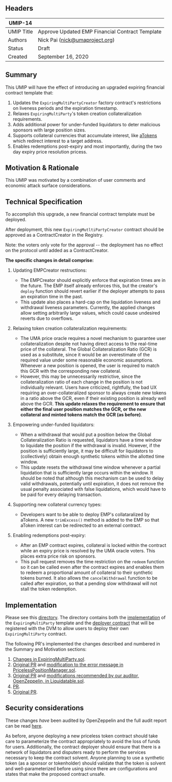 ## Headers
| UMIP-14    |                                                                                                                                          |
|------------|------------------------------------------------------------------------------------------------------------------------------------------|
| UMIP Title | Approve Updated EMP Financial Contract Template              |
| Authors    | Nick Pai (nick@umaproject.org) |
| Status     | Draft                                                                                                                                    |
| Created    | September 16, 2020                                                                                                                           |

## Summary
This UMIP will have the effect of introducing an upgraded expiring financial contract template that:
1. Updates the `ExpiringMultiPartyCreator` factory contract's restrictions on liveness periods and the expiration timestamp.
2. Relaxes `ExpiringMultiParty`'s token creation collateralization requirements.
3. Adds additional power for under-funded liquidators to deter malicious sponsors with large position sizes.
4. Supports collateral currencies that accumulate interest, like [aTokens](https://docs.aave.com/developers/developing-on-aave/the-protocol/atokens#redirectintereststream) which redirect interest to a target address.
5. Enables redemptions post-expiry and most importantly, during the two day expiry price resolution pricess.

## Motivation & Rationale

This UMIP was motivated by a combination of user comments and economic attack surface considerations.

## Technical Specification
To accomplish this upgrade, a new financial contract template must be deployed.

After deployment, this new `ExpiringMutltiPartyCreator` contract should be approved as a ContractCreator in the Registry.

Note: the voters only vote for the approval -- the deployment has no effect on the protocol until added as a ContractCreator.

**The specific changes in detail comprise:**

1. Updating EMPCreator restructions:
    - The EMPCreator should explicitly enforce that expiration times are in the future. The EMP itself already enforces this, but the creator's `deploy` function should revert earlier if the deployer attempts to pass an expiration time in the past.
    - This update also places a hard-cap on the liquidation liveness and withdrawal liveness parameters. Currently, the applied changes allow setting arbitrarily large values, which could cause undesired reverts due to overflows.

2. Relaxing token creation collateralization requirements:
    - The UMA price oracle requires a novel mechanism to guarantee user collateralization despite not having direct access to the real-time price of the collateral. The Global Collateralization Ratio (GCR) is used as a substitute, since it would be an overestimate of the required value under some reasonable economic assumptions. Whenever a new position is opened, the user is required to match this GCR with the corresponding new collateral.
    - However, this may be unnecessarily restrictive, since the collateralization ratio of each change in the position is not individually relevant. Users have criticized, rightfully, the bad UX requiring an over-collateralized sponsor to always create new tokens in a ratio above the GCR, even if their existing position is already well above the GCR. **This update relaxes the requirement to ensure that either the final user position matches the GCR, or the new collateral and minted tokens match the GCR (as before)**.

3. Empowering under-funded liquidators:
    - When a withdrawal that would put a position below the Global Collateralization Ratio is requested, liquidators have a time window to liquidate the position if the withdrawal is invalid. However, if the position is sufficiently large, it may be difficult for liquidators to (collectively) obtain enough synthetic tokens within the allotted time window.
    - This update resets the withdrawal time window whenever a partial liquidation that is sufficiently large occurs within the window. It should be noted that although this mechanism can be used to delay valid withdrawals, potentially until expiration, it does not remove the usual penalty associated with false liquidations, which would have to be paid for every delaying transaction.

4. Supporting new collateral currency types:
    - Developers want to be able to deploy EMP's collataralized by aTokens. A new `trimExcess()` method is added to the EMP so that aToken interest can be redirected to an external contract.

5. Enabling redemptions post-expiry:
    - After an EMP contract expires, collateral is locked within the contract while an expiry price is resolved by the UMA oracle voters. This places extra price risk on sponsors.
    - This pull request removes the time restriction on the `redeem` function so it can be called even after the contract expires and enables them to redeem a proportional amount of collateral to their synthetic tokens burned. It also allows the `cancelWithdrawal` function to be called after expiration, so that a pending slow withdrawal will not stall the token redemption.

## Implementation

Please see this [directory](https://github.com/UMAprotocol/protocol/tree/master/core/contracts/financial-templates/expiring-multiparty). The directory contains both the [implementation](https://github.com/UMAprotocol/protocol/blob/master/core/contracts/financial-templates/expiring-multiparty/ExpiringMultiParty.sol) of the `ExpiringMultiParty` template and the [deployer contract](https://github.com/UMAprotocol/protocol/blob/master/core/contracts/financial-templates/expiring-multiparty/ExpiringMultiPartyCreator.sol) that will be registered with the DVM to allow users to deploy their own `ExpiringMultiParty` contract.

The following PR's implemented the changes described and numbered in the Summary and Motivation sections:
1. [Changes in ExpiringMultiParty.sol](https://github.com/UMAprotocol/protocol/pull/1971).
2. [Original PR](https://github.com/UMAprotocol/protocol/pull/1844) and [modification to the error message in PricelessPositionManager.sol](https://github.com/UMAprotocol/protocol/pull/1971).
3. [Original PR](https://github.com/UMAprotocol/protocol/pull/1859) and [modifications recommended by our auditor, OpenZeppelin, in Liquidatable.sol](https://github.com/UMAprotocol/protocol/pull/1971).
4. [PR](https://github.com/UMAprotocol/protocol/pull/1975).
5. [Original PR](https://github.com/UMAprotocol/protocol/pull/1968).

## Security considerations
These changes *have* been audited by OpenZeppelin and the full audit report can be read [here](https://blog.openzeppelin.com/uma-audit-phase-3/).

As before, anyone deploying a new priceless token contract should take care to parameterize the contract appropriately to avoid the loss of funds for users. Additionally, the contract deployer should ensure that there is a network of liquidators and disputers ready to perform the services necessary to keep the contract solvent. Anyone planning to use a synthetic token (as a sponsor or tokenholder) should validate that the token is solvent and well-parameterized before using since there are configurations and states that make the proposed contract unsafe.
